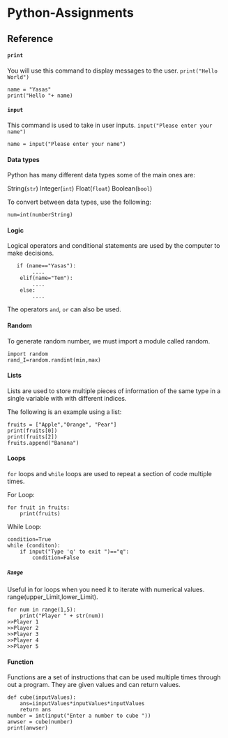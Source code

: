 # Python-Assignments
## Reference ##
#### `print` ####
You will use this command to display messages to the user. `print("Hello World")` 

    name = "Yasas"
    print("Hello "+ name)
#### `input` ####
This command is used to take in user inputs. `input("Please enter your name")`

    name = input("Please enter your name")

#### Data types ####
Python has many different data types some of the main ones are:

String(`str`)   Integer(`int`)   Float(`float`)  Boolean(`bool`)

To convert between data types, use the following:

    num=int(numberString)
#### Logic ####
Logical operators and conditional statements are used by the computer to make decisions. 

       if (name=="Yasas"):
            ....
        elif(name="Tem"):
            ....
        else:
            ....
The operators `and`, `or` can also be used. 
#### Random ####
To generate random number, we must import a module called random. 

    import random
    rand_I=random.randint(min,max)
 
#### Lists ####
Lists are used to store multiple pieces of information of the same type in a single variable with with different indices. 

The following is an example using a list:

    fruits = ["Apple","Orange", "Pear"]
    print(fruits[0])
    print(fruits[2])
    fruits.append("Banana")
    
#### Loops ####
`for` loops and `while` loops are used to repeat a section of code multiple times.

For Loop: 

    for fruit in fruits:
        print(fruits)
        
While Loop:
    
    condition=True 
    while (conditon):
        if input("Type 'q' to exit ")=="q":
            condition=False 
##### `Range` #####
Useful in for loops when you need it to iterate with numerical values. range(upper_Limit,lower_Limit).

    for num in range(1,5):
        print("Player " + str(num))
    >>Player 1
    >>Player 2
    >>Player 3
    >>Player 4
    >>Player 5
              
#### Function ####
Functions are a set of instructions that can be used multiple times through out a program. They are given values and can return values. 

    def cube(inputValues):
        ans=iinputValues*inputValues*inputValues
        return ans
    number = int(input("Enter a number to cube "))
    anwser = cube(number)
    print(anwser)
        
